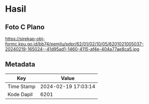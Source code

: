 # Hasil

## Foto C Plano

https://sirekap-obj-formc.kpu.go.id/bb74/pemilu/pdpr/62/01/02/10/05/6201021005037-20240219-165024--41d95ad1-1460-4115-af4e-404a77ae8ca5.jpg


## Metadata

| Key        | Value               |
| ---------- | ------------------- |
| Time Stamp | 2024-02-19 17:03:14 |
| Kode Dapil | 6201                |



